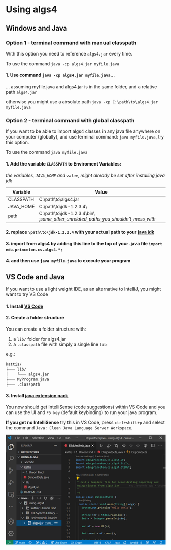 # Using algs4

## Windows and Java

### Option 1 - terminal command with manual classpath

With this option you need to reference `algs4.jar` every time.

To use the command `java -cp algs4.jar myfile.java`

#### 1. Use command `java -cp algs4.jar myfile.java`...
... assuming myfile.java and algs4.jar is in the same folder, and a relative path `algs4.jar`

otherwise you might use a absolute path `java -cp C:\path\to\algs4.jar myfile.java`

### Option 2 - terminal command with global classpath

If you want to be able to import algs4 classes in any java file anywhere on your computer (globally), and use terminal command: `java myfile.java`, try this option.

To use the command `java myfile.java`

#### 1. Add the variable `CLASSPATH` to Enviroment Variables:

*the variables, `JAVA_HOME` and `value`, might already be set after installing java jdk*

Variable                | Value    
------------------------|----------
CLASSPATH               |   C:\path\to\algs4.jar
JAVA_HOME               |   C:\path\to\jdk-1.2.3.4\
path                    |   C:\path\to\jdk-1.2.3.4\bin\ *;some_other_unrelated_paths_you_shouldn't_mess_with*

#### 2. replace `\path\to\jdk-1.2.3.4` with your actual path to your [java jdk](https://github.com/AdoptOpenJDK/openjdk11-binaries/releases/latest)

#### 3. import from algs4 by adding this line to the top of your .java file `import edu.princeton.cs.algs4.*;`

#### 4. and then use `java myfile.java` to execute your program

## VS Code and Java

If you want to use a light weight IDE, as an alternative to IntelliJ, you might want to try VS Code

#### 1. Install [VS Code](https://code.visualstudio.com/)

#### 2. Create a folder structure

You can create a folder structure with:
1. a `lib/` folder for algs4.jar
2. a `.classpath` file with simply a single line `lib`

e.g.:

```
kattis/
├─── lib/
│    └─── algs4.jar
├─── MyProgram.java
├─── .classpath
```

#### 3. Install [java extension pack](https://marketplace.visualstudio.com/items?itemName=vscjava.vscode-java-pack)

You now should get IntelliSense (code suggestions) within VS Code and you can use the UI and `F5 key` (default keybinding) to run your java program.

**If you get no IntelliSense** try this in VS Code, press `ctrl+shift+p` and select the command `Java: Clean Java Language Server Workspace`.

![vscode.png](readme-images/vscode.png)








